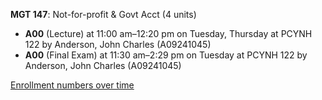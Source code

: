 **MGT 147**: Not-for-profit & Govt Acct (4 units)

- **A00** (Lecture) at 11:00 am–12:20 pm on Tuesday, Thursday at PCYNH 122 by Anderson, John Charles (A09241045)
- **A00** (Final Exam) at 11:30 am–2:29 pm on Tuesday at PCYNH 122 by Anderson, John Charles (A09241045)

[Enrollment numbers over time](./MGT147.tsv)
